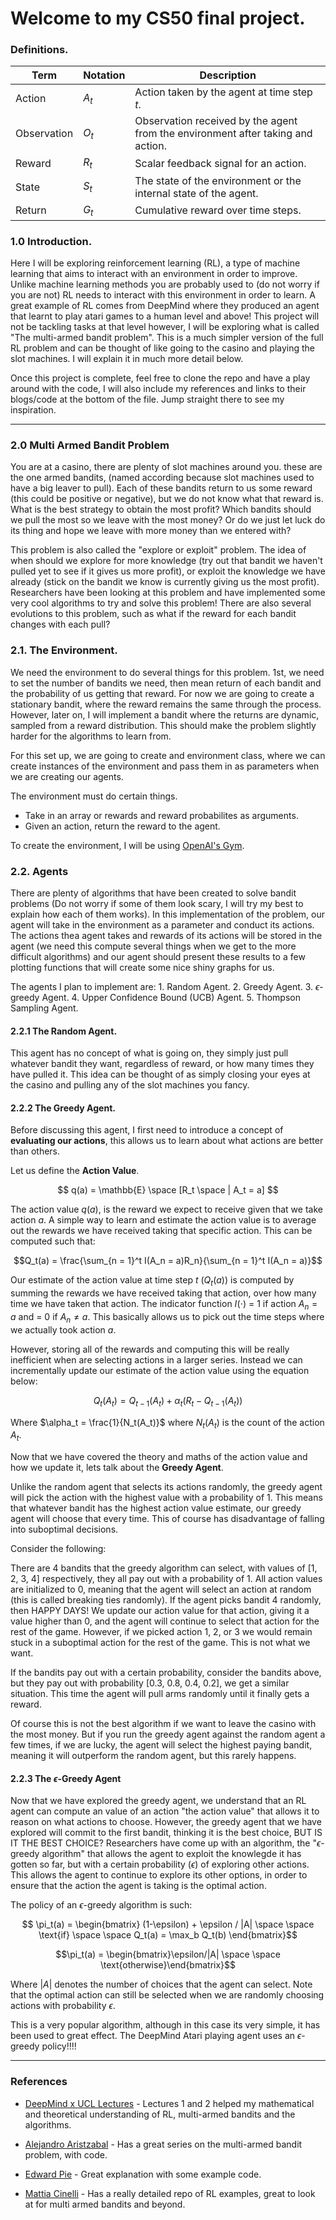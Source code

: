 
# Welcome to my CS50 final project. 

### Definitions. 

| Term | Notation| Description |
|------|---------|-------------|
| Action | $A_t$ | Action taken by the agent at time step $t$. |
| Observation | $O_t$ | Observation received by the agent from the environment after taking and action. |
| Reward | $R_t$ | Scalar feedback signal for an action. |
| State | $S_t$ | The state of the environment or the internal state of the agent. |
| Return | $G_t$ | Cumulative reward over time steps. |


### 1.0 Introduction.

Here I will be exploring reinforcement learning (RL), a type of machine learning that aims to interact with an environment in order to improve. Unlike machine learning methods you are probably used to (do not worry if you are not) RL needs to interact with this environment in order to learn. A great example of RL comes from DeepMind where they produced an agent that learnt to play atari games to a human level and above! This project will not be tackling tasks at that level however, I will be exploring what is called "The multi-armed bandit problem". This is a much simpler version of the full RL problem and can be thought of like going to the casino and playing the slot machines. I will explain it in much more detail below. 

Once this project is complete, feel free to clone the repo and have a play around with the code, I will also include my references and links to their blogs/code at the bottom of the file. Jump straight there to see my inspiration. 

---

### 2.0 Multi Armed Bandit Problem

You are at a casino, there are plenty of slot machines around you. these are the one armed bandits, (named according because slot machines used to have a big leaver to pull). Each of these bandits return to us some reward (this could be positive or negative), but we do not know what that reward is. What is the best strategy to obtain the most profit? Which bandits should we pull the most so we leave with the most money? Or do we just let luck do its thing and hope we leave with more money than we entered with? 

This problem is also called the "explore or exploit" problem. The idea of when should we explore for more knowledge (try out that bandit we haven't pulled yet to see if it gives us more profit), or exploit the knowledge we have already (stick on the bandit we know is currently giving us the most profit). Researchers have been looking at this problem and have implemented some very cool algorithms to try and solve this problem! There are also several evolutions to this problem, such as what if the reward for each bandit changes with each pull? 


### 2.1. The Environment. 

We need the environment to do several things for this problem. 1st, we need to set the number of bandits we need, then mean return of each bandit and the probability of us getting that reward. For now we are going to create a stationary bandit, where the reward remains the same through the process. However, later on, I will implement a bandit where the returns are dynamic, sampled from a reward distribution. This should make the problem slightly harder for the algorithms to learn from.

For this set up, we are going to create and environment class, where we can create instances of the environment and pass them in as parameters when we are creating our agents. 

The environment must do certain things.
- Take in an array or rewards and reward probabilites as arguments.
- Given an action, return the reward to the agent. 

To create the environment, I will be using [OpenAI's Gym](https://www.gymlibrary.dev).

### 2.2. Agents

There are plenty of algorithms that have been created to solve bandit problems (Do not worry if some of them look scary, I will try my best to explain how each of them works). In this implementation of the problem, our agent will take in the environment as a parameter and conduct its actions. The actions thea agent takes and rewards of its actions will be stored in the agent (we need this compute several things when we get to the more difficult algorithms) and our agent should present these results to a few plotting functions that will create some nice shiny graphs for us.

The agents I plan to implement are:
    1. Random Agent.
    2. Greedy Agent.
    3. $\epsilon$-greedy Agent.
    4. Upper Confidence Bound (UCB) Agent.
    5. Thompson Sampling Agent. 

#### 2.2.1 The Random Agent.

This agent has no concept of what is going on, they simply just pull whatever bandit they want, regardless of reward, or how many times they have pulled it. This idea can be thought of as simply closing your eyes at the casino and pulling any of the slot machines you fancy.

#### 2.2.2 The Greedy Agent.

Before discussing this agent, I first need to introduce a concept of **evaluating our actions**, this allows us to learn about what actions are better than others.

Let us define the **Action Value**.

$$ q(a) = \mathbb{E} \space [R_t \space | A_t = a] $$

The action value $q(a)$, is the reward we expect to receive given that we take action $a$. A simple way to learn and estimate the action value is to average out the rewards we have received taking that specific action. This can be computed such that: 

$$Q_t(a) = \frac{\sum_{n = 1}^t I(A_n = a)R_n}{\sum_{n = 1}^t I(A_n = a)}$$

Our estimate of the action value at time step $t$ $(Q_t(a))$ is computed by summing the rewards we have received taking that action, over how many time we have taken that action. The indicator function $I(\cdot)$ = 1 if action $A_n = a$ and = 0 if  $A_n \neq a$. This basically allows us to pick out the time steps where we actually took action $a$. 

However, storing all of the rewards and computing this will be really inefficient when are selecting actions in a larger series. Instead we can incrementally update our estimate of the action value using the equation below:

$$ Q_t(A_t) = Q_{t-1}(A_t) + \alpha_t(R_t - Q_{t-1}(A_t))$$

Where $\alpha_t = \frac{1}{N_t(A_t)}$ where $N_t(A_t)$ is the count of the action $A_t$.

Now that we have covered the theory and maths of the action value and how we update it, lets talk about the **Greedy Agent**. 

Unlike the random agent that selects its actions randomly, the greedy agent will pick the action with the highest value with a probability of 1. This means that whatever bandit has the highest action value estimate, our greedy agent will choose that every time. This of course has disadvantage of falling into suboptimal decisions. 

Consider the following:

There are 4 bandits that the greedy algorithm can select, with values of [1, 2, 3, 4] respectively, they all pay out with a probability of 1. All action values are initialized to 0, meaning that the agent will select an action at random (this is called breaking ties randomly). If the agent picks bandit 4 randomly, then HAPPY DAYS! We update our action value for that action, giving it a value higher than 0, and the agent will continue to select that action for the rest of the game. However, if we picked action 1, 2, or 3 we would remain stuck in a suboptimal action for the rest of the game. This is not what we want. 

If the bandits pay out with a certain probability, consider the bandits above, but they pay out with probability [0.3, 0.8, 0.4, 0.2], we get a similar situation. This time the agent will pull arms randomly until it finally gets a reward. 

Of course this is not the best algorithm if we want to leave the casino with the most money. But if you run the greedy agent against the random agent a few times, if we are lucky, the agent will select the highest paying bandit, meaning it will outperform the random agent, but this rarely happens.

#### 2.2.3 The $\epsilon$-Greedy Agent

Now that we have explored the greedy agent, we understand that an RL agent can compute an value of an action "the action value" that allows it to reason on what actions to choose. However, the greedy agent that we have explored will commit to the first bandit, thinking it is the best choice, BUT IS IT THE BEST CHOICE? Researchers have come up with an algorithm, the "$\epsilon$-greedy algorithm" that allows the agent to exploit the knowlegde it has gotten so far, but with a certain probability $(\epsilon)$ of exploring other actions. This allows the agent to continue to explore its other options, in order to ensure that the action the agent is taking is the optimal action. 

The policy of an $\epsilon$-greedy algorithm is such:

$$ \pi_t(a) = \begin{bmatrix} (1-\epsilon) + \epsilon / |A| \space \space \text{if} \space \space Q_t(a) = \max_b Q_t(b) \end{bmatrix}$$

$$\pi_t(a) =  \begin{bmatrix}\epsilon/|A| \space \space \text{otherwise}\end{bmatrix}$$

Where $|A|$ denotes the number of choices that the agent can select. Note that the optimal action can still be selected when we are randomly choosing actions with probability $\epsilon$.

This is a very popular algorithm, although in this case its very simple, it has been used to great effect. The DeepMind Atari playing agent uses an $\epsilon$-greedy policy!!!!

---

### References

- [DeepMind x UCL Lectures](https://youtube.com/playlist?list=PLqYmG7hTraZDVH599EItlEWsUOsJbAodm) - Lectures 1 and 2 helped my mathematical and theoretical understanding of RL, multi-armed bandits and the algorithms. 

- [Alejandro Aristzabal](https://medium.com/@alejandro.aristizabal24) - Has a great series on the multi-armed bandit problem, with code. 

- [Edward Pie](https://www.youtube.com/watch?v=sNamSTJ4qCU) - Great explanation with some example code.

- [Mattia Cinelli](https://github.com/MattiaCinelli) - Has a really detailed repo of RL examples, great to look at for multi armed bandits and beyond. 

